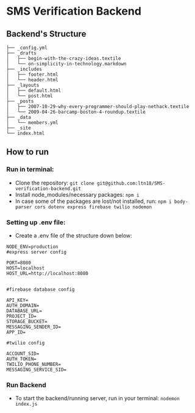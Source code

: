 # SMS Verification Backend
## Backend's Structure
```
├── _config.yml
├── _drafts
│   ├── begin-with-the-crazy-ideas.textile
│   └── on-simplicity-in-technology.markdown
├── _includes
│   ├── footer.html
│   └── header.html
├── _layouts
│   ├── default.html
│   └── post.html
├── _posts
│   ├── 2007-10-29-why-every-programmer-should-play-nethack.textile
│   └── 2009-04-26-barcamp-boston-4-roundup.textile
├── _data
│   └── members.yml
├── _site
└── index.html
```
## How to run
### Run in terminal: 
- Clone the repository: `git clone git@github.com:ltn18/SMS-verification-backend.git`
- Install node_modules/necessary packages: `npm i`
- In case some of the packages are lost/not installed, run: `npm i body-parser cors dotenv express firebase twilio nodemon`
### Setting up .env file:
- Create a .env file of the structure down below:
```
NODE_ENV=production
#express server config

PORT=8080
HOST=localhost
HOST_URL=http://localhost:8080


#firebase database config

API_KEY=
AUTH_DOMAIN=
DATABASE_URL=
PROJECT_ID=
STORAGE_BUCKET=
MESSAGING_SENDER_ID=
APP_ID=

#twilio config

ACCOUNT_SID=
AUTH_TOKEN=
TWILIO_PHONE_NUMBER=
MESSAGING_SERVICE_SID=
```
### Run Backend
- To start the backend/running server, run in your terminal: `nodemon index.js`

